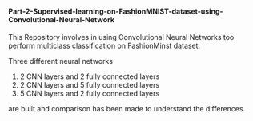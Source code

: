 #### Part-2-Supervised-learning-on-FashionMNIST-dataset-using-Convolutional-Neural-Network

This Repository involves in using Convolutional Neural Networks too perform multiclass classification on FashionMinst dataset.

Three different neural networks

  1) 2 CNN layers and 2 fully connected layers
  2) 2 CNN layers and 5 fully connected layers
  4) 5 CNN layers and 2 fully connected layers
 
are built and comparison has been made to understand the differences. 
